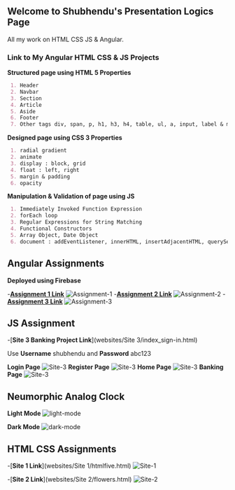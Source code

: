 ## Welcome to Shubhendu's Presentation Logics Page
All my work on HTML CSS JS & Angular. 

### Link to My Angular HTML CSS & JS Projects

**Structured page using HTML 5 Properties**
```markdown
 1. Header
 2. Navbar 
 3. Section
 4. Article 
 5. Aside
 6. Footer
 7. Other tags div, span, p, h1, h3, h4, table, ul, a, input, label & many more 
```
**Designed page using CSS 3 Properties**
```markdown
 1. radial gradient
 2. animate 
 3. display : block, grid
 4. float : left, right
 5. margin & padding
 6. opacity
```
**Manipulation & Validation of page using JS**
```markdown
 1. Immediately Invoked Function Expression
 2. forEach loop
 3. Regular Expressions for String Matching
 4. Functional Constructors
 5. Array Object, Date Object
 6. document : addEventListener, innerHTML, insertAdjacentHTML, querySelector, getElementById, getElementsBy(Class,TagName)
```
## Angular Assignments
 **Deployed using Firebase**
 
-[**Assignment 1 Link**](https://angular-assignment-1.web.app/) 
![Assignment-1](/images/assgn1_1.png)
-[**Assignment 2 Link**](https://angular-assignment-2.web.app/) 
![Assignment-2](/images/Assgn2_1.png)
-[**Assignment 3 Link**](https://angular-assignment-3.web.app/) 
![Assignment-3](/images/assign3_1.png)


## JS Assignment

-[**Site 3 Banking Project Link**](websites/Site 3/index_sign-in.html)

Use **Username** shubhendu and **Password** abc123

**Login Page**
![Site-3](/images/site3_login.png)
**Register Page**
![Site-3](/images/site3_register.png)
**Home Page**
![Site-3](/images/site3_home.png)
**Banking Page**
![Site-3](/images/site3_transactionspage.png)

## Neumorphic Analog Clock

**Light Mode**
![light-mode](/images/light.png)

**Dark Mode**
![dark-mode](/images/dark.png)

## HTML CSS Assignments

-[**Site 1 Link**](websites/Site 1/htmlfive.html) 
![Site-1](/images/website1.png)

-[**Site 2 Link**](websites/Site 2/flowers.html)
![Site-2](/images/site2.png)
